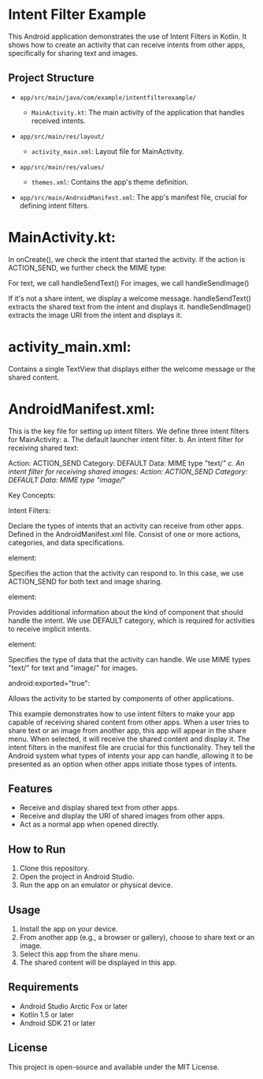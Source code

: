# Intent Filter Example

This Android application demonstrates the use of Intent Filters in Kotlin. It shows how to create an activity that can receive intents from other apps, specifically for sharing text and images.

## Project Structure

- `app/src/main/java/com/example/intentfilterexample/`
  - `MainActivity.kt`: The main activity of the application that handles received intents.

- `app/src/main/res/layout/`
  - `activity_main.xml`: Layout file for MainActivity.

- `app/src/main/res/values/`
  - `themes.xml`: Contains the app's theme definition.

- `app/src/main/AndroidManifest.xml`: The app's manifest file, crucial for defining intent filters.

# MainActivity.kt:

In onCreate(), we check the intent that started the activity.
If the action is ACTION_SEND, we further check the MIME type:

For text, we call handleSendText()
For images, we call handleSendImage()


If it's not a share intent, we display a welcome message.
handleSendText() extracts the shared text from the intent and displays it.
handleSendImage() extracts the image URI from the intent and displays it.


# activity_main.xml:

Contains a single TextView that displays either the welcome message or the shared content.


# AndroidManifest.xml:

This is the key file for setting up intent filters.
We define three intent filters for MainActivity:
a. The default launcher intent filter.
b. An intent filter for receiving shared text:

Action: ACTION_SEND
Category: DEFAULT
Data: MIME type "text/*"
c. An intent filter for receiving shared images:
Action: ACTION_SEND
Category: DEFAULT
Data: MIME type "image/*"





Key Concepts:

Intent Filters:

Declare the types of intents that an activity can receive from other apps.
Defined in the AndroidManifest.xml file.
Consist of one or more actions, categories, and data specifications.


<action> element:

Specifies the action that the activity can respond to.
In this case, we use ACTION_SEND for both text and image sharing.


<category> element:

Provides additional information about the kind of component that should handle the intent.
We use DEFAULT category, which is required for activities to receive implicit intents.


<data> element:

Specifies the type of data that the activity can handle.
We use MIME types "text/" for text and "image/" for images.


android:exported="true":

Allows the activity to be started by components of other applications.



This example demonstrates how to use intent filters to make your app capable of receiving shared content from other apps. When a user tries to share text or an image from another app, this app will appear in the share menu. When selected, it will receive the shared content and display it.
The intent filters in the manifest file are crucial for this functionality. They tell the Android system what types of intents your app can handle, allowing it to be presented as an option when other apps initiate those types of intents.

## Features

- Receive and display shared text from other apps.
- Receive and display the URI of shared images from other apps.
- Act as a normal app when opened directly.

## How to Run

1. Clone this repository.
2. Open the project in Android Studio.
3. Run the app on an emulator or physical device.

## Usage

1. Install the app on your device.
2. From another app (e.g., a browser or gallery), choose to share text or an image.
3. Select this app from the share menu.
4. The shared content will be displayed in this app.

## Requirements

- Android Studio Arctic Fox or later
- Kotlin 1.5 or later
- Android SDK 21 or later

## License

This project is open-source and available under the MIT License.
